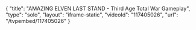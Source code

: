 {
    "title": "AMAZING ELVEN LAST STAND - Third Age Total War Gameplay",
    "type": "solo",
    "layout": "iframe-static",
    "videoId": "117405026",
    "url": "\/tvpembed\/117405026"
}